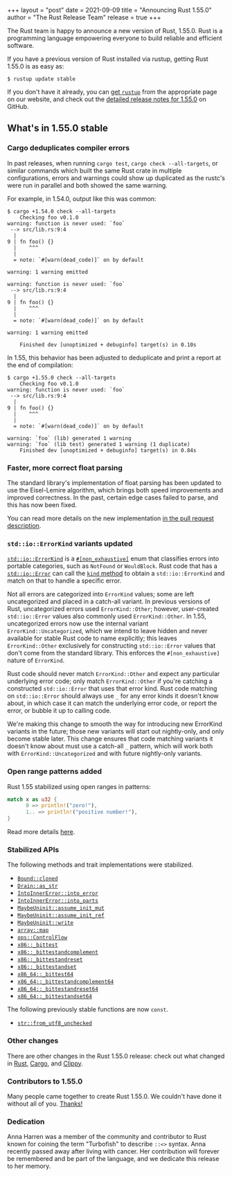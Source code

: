 +++
layout = "post"
date = 2021-09-09
title = "Announcing Rust 1.55.0"
author = "The Rust Release Team"
release = true
+++

The Rust team is happy to announce a new version of Rust, 1.55.0. Rust is a programming language empowering everyone
to build reliable and efficient software.

If you have a previous version of Rust installed via rustup, getting Rust
1.55.0 is as easy as:

```console
$ rustup update stable
```

If you don't have it already, you can [get `rustup`][install]
from the appropriate page on our website, and check out the
[detailed release notes for 1.55.0][notes] on GitHub.

[install]: https://www.rust-lang.org/install.html
[notes]: https://github.com/rust-lang/rust/blob/master/RELEASES.md#version-55-2021-09-09

## What's in 1.55.0 stable

### Cargo deduplicates compiler errors

In past releases, when running `cargo test`, `cargo check --all-targets`, or similar commands which built the same Rust crate in multiple configurations, errors and warnings could show up duplicated as the rustc's were run in parallel and both showed the same warning.

For example, in 1.54.0, output like this was common:

```
$ cargo +1.54.0 check --all-targets
    Checking foo v0.1.0
warning: function is never used: `foo`
 --> src/lib.rs:9:4
  |
9 | fn foo() {}
  |    ^^^
  |
  = note: `#[warn(dead_code)]` on by default

warning: 1 warning emitted

warning: function is never used: `foo`
 --> src/lib.rs:9:4
  |
9 | fn foo() {}
  |    ^^^
  |
  = note: `#[warn(dead_code)]` on by default

warning: 1 warning emitted

    Finished dev [unoptimized + debuginfo] target(s) in 0.10s
```

In 1.55, this behavior has been adjusted to deduplicate and print a report at the end of compilation:

```
$ cargo +1.55.0 check --all-targets
    Checking foo v0.1.0
warning: function is never used: `foo`
 --> src/lib.rs:9:4
  |
9 | fn foo() {}
  |    ^^^
  |
  = note: `#[warn(dead_code)]` on by default

warning: `foo` (lib) generated 1 warning
warning: `foo` (lib test) generated 1 warning (1 duplicate)
    Finished dev [unoptimized + debuginfo] target(s) in 0.84s
```

### Faster, more correct float parsing

The standard library's implementation of float parsing has been updated to use the Eisel-Lemire algorithm, which brings both speed improvements and improved correctness. In the past, certain edge cases failed to parse, and this has now been fixed.

You can read more details on the new implementation [in the pull request description](https://github.com/rust-lang/rust/pull/86761).

### `std::io::ErrorKind` variants updated

[`std::io::ErrorKind`] is a [`#[non_exhaustive]`](https://doc.rust-lang.org/reference/attributes/type_system.html#the-non_exhaustive-attribute) enum that classifies errors into portable categories, such as `NotFound` or `WouldBlock`. Rust code that has a [`std::io::Error`](https://doc.rust-lang.org/std/io/struct.Error.html) can call the [`kind` method](https://doc.rust-lang.org/std/io/struct.Error.html#method.kind) to obtain a `std::io::ErrorKind` and match on that to handle a specific error.

Not all errors are categorized into `ErrorKind` values; some are left uncategorized and placed in a catch-all variant. In previous versions of Rust, uncategorized errors used `ErrorKind::Other`; however, user-created `std::io::Error` values also commonly used `ErrorKind::Other`. In 1.55, uncategorized errors now use the internal variant `ErrorKind::Uncategorized`, which we intend to leave hidden and never available for stable Rust code to name explicitly; this leaves `ErrorKind::Other` exclusively for constructing `std::io::Error` values that don't come from the standard library. This enforces the `#[non_exhaustive]` nature of `ErrorKind`.

Rust code should never match `ErrorKind::Other` and expect any particular underlying error code; only match `ErrorKind::Other` if you're catching a constructed `std::io::Error` that uses that error kind. Rust code matching on `std::io::Error` should always use `_` for any error kinds it doesn't know about, in which case it can match the underlying error code, or report the error, or bubble it up to calling code.

We're making this change to smooth the way for introducing new ErrorKind variants in the future; those new variants will start out nightly-only, and only become stable later. This change ensures that code matching variants it doesn't know about must use a catch-all `_` pattern, which will work both with `ErrorKind::Uncategorized` and with future nightly-only variants.

[`std::io::ErrorKind`]: https://doc.rust-lang.org/stable/std/io/enum.ErrorKind.html

### Open range patterns added

Rust 1.55 stabilized using open ranges in patterns:

```rust
match x as u32 {
      0 => println!("zero!"),
      1.. => println!("positive number!"),
}
```

Read more details [here](https://github.com/rust-lang/rust/pull/83918).

### Stabilized APIs

The following methods and trait implementations were stabilized.

- [`Bound::cloned`]
- [`Drain::as_str`]
- [`IntoInnerError::into_error`]
- [`IntoInnerError::into_parts`]
- [`MaybeUninit::assume_init_mut`]
- [`MaybeUninit::assume_init_ref`]
- [`MaybeUninit::write`]
- [`array::map`]
- [`ops::ControlFlow`]
- [`x86::_bittest`]
- [`x86::_bittestandcomplement`]
- [`x86::_bittestandreset`]
- [`x86::_bittestandset`]
- [`x86_64::_bittest64`]
- [`x86_64::_bittestandcomplement64`]
- [`x86_64::_bittestandreset64`]
- [`x86_64::_bittestandset64`]

The following previously stable functions are now `const`.

- [`str::from_utf8_unchecked`]

[`array::map`]: https://doc.rust-lang.org/stable/std/primitive.array.html#method.map
[`Bound::cloned`]: https://doc.rust-lang.org/stable/std/ops/enum.Bound.html#method.cloned
[`Drain::as_str`]: https://doc.rust-lang.org/stable/std/string/struct.Drain.html#method.as_str
[`IntoInnerError::into_error`]: https://doc.rust-lang.org/stable/std/io/struct.IntoInnerError.html#method.into_error
[`IntoInnerError::into_parts`]: https://doc.rust-lang.org/stable/std/io/struct.IntoInnerError.html#method.into_parts
[`MaybeUninit::assume_init_mut`]: https://doc.rust-lang.org/stable/std/mem/union.MaybeUninit.html#method.assume_init_mut
[`MaybeUninit::assume_init_ref`]: https://doc.rust-lang.org/stable/std/mem/union.MaybeUninit.html#method.assume_init_ref
[`MaybeUninit::write`]: https://doc.rust-lang.org/stable/std/mem/union.MaybeUninit.html#method.write
[`Seek::rewind`]: https://doc.rust-lang.org/stable/std/io/trait.Seek.html#method.rewind
[`ops::ControlFlow`]: https://doc.rust-lang.org/stable/std/ops/enum.ControlFlow.html
[`str::from_utf8_unchecked`]: https://doc.rust-lang.org/stable/std/str/fn.from_utf8_unchecked.html
[`x86::_bittest`]: https://doc.rust-lang.org/stable/core/arch/x86/fn._bittest.html
[`x86::_bittestandcomplement`]: https://doc.rust-lang.org/stable/core/arch/x86/fn._bittestandcomplement.html
[`x86::_bittestandreset`]: https://doc.rust-lang.org/stable/core/arch/x86/fn._bittestandreset.html
[`x86::_bittestandset`]: https://doc.rust-lang.org/stable/core/arch/x86/fn._bittestandset.html
[`x86_64::_bittest64`]: https://doc.rust-lang.org/stable/core/arch/x86_64/fn._bittest64.html
[`x86_64::_bittestandcomplement64`]: https://doc.rust-lang.org/stable/core/arch/x86_64/fn._bittestandcomplement64.html
[`x86_64::_bittestandreset64`]: https://doc.rust-lang.org/stable/core/arch/x86_64/fn._bittestandreset64.html
[`x86_64::_bittestandset64`]: https://doc.rust-lang.org/stable/core/arch/x86_64/fn._bittestandset64.html

### Other changes

There are other changes in the Rust 1.55.0 release:
check out what changed in [Rust](https://github.com/rust-lang/rust/blob/master/RELEASES.md#version-55-2021-09-09), [Cargo](https://doc.rust-lang.org/nightly/cargo/CHANGELOG.html#cargo-155-2021-09-09), and [Clippy](https://github.com/rust-lang/rust-clippy/blob/master/CHANGELOG.md#rust-155).

### Contributors to 1.55.0

Many people came together to create Rust 1.55.0.
We couldn't have done it without all of you.
[Thanks!](https://thanks.rust-lang.org/rust/1.55.0/)

### Dedication

Anna Harren was a member of the community and contributor to Rust known for coining the term "Turbofish" to describe `::<>` syntax. Anna recently passed away after living with cancer. Her contribution will forever be remembered and be part of the language, and we dedicate this release to her memory.
